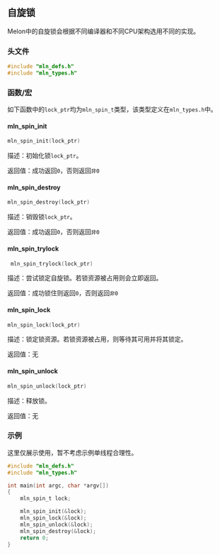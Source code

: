 ## 自旋锁

Melon中的自旋锁会根据不同编译器和不同CPU架构选用不同的实现。



### 头文件

```c
#include "mln_defs.h"
#include "mln_types.h"
```



### 函数/宏

如下函数中的`lock_ptr`均为`mln_spin_t`类型，该类型定义在`mln_types.h`中。



#### mln_spin_init

```c
mln_spin_init(lock_ptr)
```

描述：初始化锁`lock_ptr`。

返回值：成功返回`0`，否则返回`非0`



#### mln_spin_destroy

```c
mln_spin_destroy(lock_ptr)
```

描述：销毁锁`lock_ptr`。

返回值：成功返回`0`，否则返回`非0`



#### mln_spin_trylock

```c
 mln_spin_trylock(lock_ptr)
```

描述：尝试锁定自旋锁。若锁资源被占用则会立即返回。

返回值：成功锁住则返回`0`，否则返回`非0`



#### mln_spin_lock

```c
mln_spin_lock(lock_ptr)
```

描述：锁定锁资源。若锁资源被占用，则等待其可用并将其锁定。

返回值：无



#### mln_spin_unlock

```c
mln_spin_unlock(lock_ptr)
```

描述：释放锁。

返回值：无



### 示例

这里仅展示使用，暂不考虑示例单线程合理性。

```c
#include "mln_defs.h"
#include "mln_types.h"

int main(int argc, char *argv[])
{
    mln_spin_t lock;

    mln_spin_init(&lock);
    mln_spin_lock(&lock);
    mln_spin_unlock(&lock);
    mln_spin_destroy(&lock);
    return 0;
}
```

